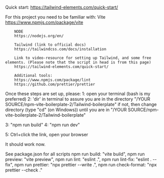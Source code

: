 Quick start: 
https://tailwind-elements.com/quick-start/

For this project you need to be familiar with:
        Vite
        https://www.npmjs.com/package/vite

        NODE
        https://nodejs.org/en/ 
        
        Tailwind (link to official docs)
        https://tailwindcss.com/docs/installation 
     
        Link to video-resource for setting up Tailwind, and some free elements. (Please note that the script in head is from this page)
        https://tailwind-elements.com/quick-start/ 

        Additional tools:
        https://www.npmjs.com/package/lint
        https://github.com/prettier/prettier

Once these steps are set up, please: 
1: open your terminal (bash is my preferred)
2: 'dir' in terminal to assure you are in the directory "/YOUR SOURCE/npm-vite-boilerplate-2/Tailwind-boilerplate"
if not, then change directory (type "cd" (on Windows)) until you are in 
"/YOUR SOURCE/npm-vite-boilerplate-2/Tailwind-boilerplate"

3: "npm run build"
4: "npm run dev"

5: Ctrl+click the link, open your browser

It should work now. 

See package.json for all scripts
    npm run build: "vite build",
    npm run preview: "vite preview",
    npm run lint: "eslint .",
    npm run lint-fix: "eslint . --fix",
    npm run prettier: "npx prettier --write .",
    npm run check-format: "npx prettier --check ."